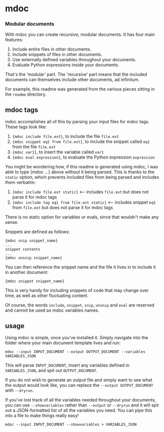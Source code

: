 # mdoc
### Modular documents

With mdoc you can create recursive, modular documents. It has four main features:

1. Include entire files in other documents.
2. Include snippets of files in other documents.
3. Use externally defined variables throughout your documents.
4. Evaluate Python expressions inside your documents.

That's the 'modular' part. The 'recursive' part means that the included documents can themselves include other documents, ad infinitum.

For example, this readme was generated from the various pieces sitting in the ```readme``` directory.

## mdoc tags

mdoc accomplishes all of this by parsing your input files for mdoc tags. These tags look like:

1. ```{mdoc include file.ext}```, to include the file ```file.ext```
2. ```{mdoc snippet eq1 from file.ext}```, to include the snippet called ```eq1``` from the file ```file.ext```
3. ```{mdoc var1}```, to insert the variable called ```var1```
4. ```{mdoc eval expression}```, to evaluate the Python expression ```expression```

You might be wondering how, if this readme is generated using mdoc, I was able to type {mdoc ...} above without it being parsed. This is thanks to the ```static``` option, which prevents included files from being parsed and includes them verbatim:

1. ```{mdoc include file.ext static}``` <-- includes ```file.ext``` but does not parse it for mdoc tags
2. ```{mdoc include tag eq1 from file.ext static}``` <-- includes snippet ```eq1``` from ```file.ext``` but does not parse it for mdoc tags

There is no static option for variables or evals, since that wouldn't make any sense.

Snippets are defined as follows:

```
{mdoc snip snippet_name}
...
snippet contents
...
{mdoc unsnip snippet_name}
```

You can then reference the snippet name and the file it lives in to include it in another document:

```
{mdoc snippet snippet_name}
```

This is very handy for including snippets of code that may change over time, as well as other fluctuating content.

Of course, the words ```include```, ```snippet```, ```snip```, ```unsnip``` and ```eval``` are reserved and cannot be used as mdoc variables names.


## usage

Using mdoc is simple, once you've installed it. Simply navigate into the folder where your main document template lives and run:

```
mdoc --input INPUT_DOCUMENT --output OUTPUT_DOCUMENT --variables VARIABLES_JSON
```

This will parse ```INPUT_DOCUMENT```, insert any variables defined in ```VARIABLES_JSON```, and spit out ```OUTPUT_DOCUMENT```.

If you do not wish to generate an output file and simply want to see what the output would look like, you can replace the ```--output OUTPUT_DOCUMENT``` with ```--dryrun```.

If you've lost track of all the variables needed throughout your documents, you can use ```--showvariables``` rather than ```--output``` or ```--dryrun``` and it will spit out a JSON-formatted list of all the variables you need. You can pipe this into a file to make things really easy!

```
mdoc --input INPUT_DOCUMENT --showvariables > VARIABLES_JSON
```